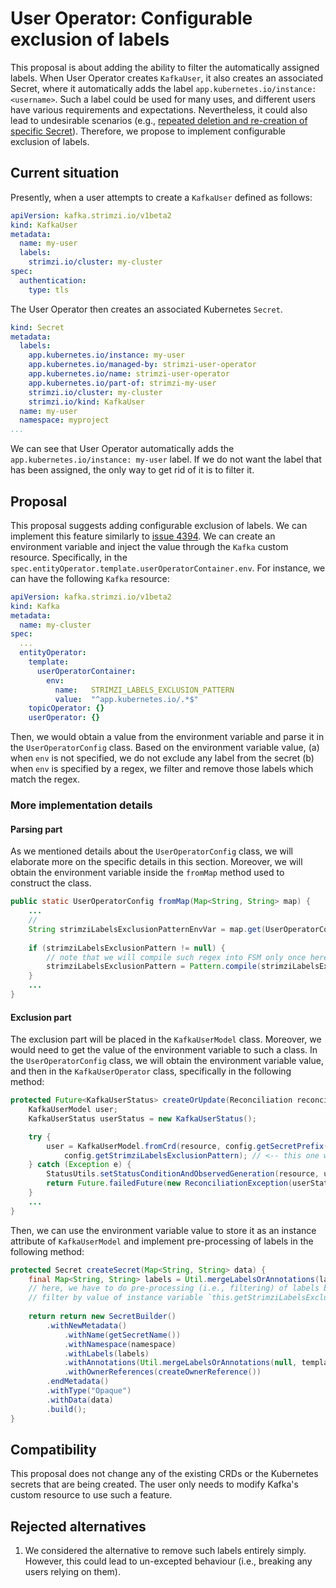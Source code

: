 # User Operator: Configurable exclusion of labels

This proposal is about adding the ability to filter the automatically assigned labels.
When User Operator creates `KafkaUser`, it also creates an associated Secret, where it automatically adds the label
`app.kubernetes.io/instance: <username>`.
Such a label could be used for many uses, and different users have various requirements and expectations.
Nevertheless, it could also lead to undesirable scenarios (e.g., [repeated deletion and re-creation of specific Secret](https://github.com/strimzi/strimzi-kafka-operator/issues/5690)).
Therefore, we propose to implement configurable exclusion of labels.

## Current situation

Presently, when a user attempts to create a `KafkaUser` defined as follows:
```yaml
apiVersion: kafka.strimzi.io/v1beta2
kind: KafkaUser
metadata:
  name: my-user
  labels:
    strimzi.io/cluster: my-cluster
spec:
  authentication:
    type: tls
```
The User Operator then creates an associated Kubernetes `Secret`.
```yaml
kind: Secret
metadata:
  labels:
    app.kubernetes.io/instance: my-user
    app.kubernetes.io/managed-by: strimzi-user-operator
    app.kubernetes.io/name: strimzi-user-operator
    app.kubernetes.io/part-of: strimzi-my-user
    strimzi.io/cluster: my-cluster
    strimzi.io/kind: KafkaUser
  name: my-user
  namespace: myproject
...
```
We can see that User Operator automatically adds the `app.kubernetes.io/instance: my-user` label.
If we do not want the label that has been assigned, the only way to get rid of it is to filter it.

## Proposal

This proposal suggests adding configurable exclusion of labels.
We can implement this feature similarly to [issue 4394](https://github.com/strimzi/strimzi-kafka-operator/pull/4791).
We can create an environment variable and inject the value through the `Kafka` custom resource.
Specifically, in the `spec.entityOperator.template.userOperatorContainer.env`.
For instance, we can have the following `Kafka` resource:
```yaml
apiVersion: kafka.strimzi.io/v1beta2
kind: Kafka
metadata:
  name: my-cluster
spec:
  ...
  entityOperator:
    template:
      userOperatorContainer:
        env:
          name:   STRIMZI_LABELS_EXCLUSION_PATTERN
          value:  "^app.kubernetes.io/.*$"
    topicOperator: {}
    userOperator: {}
```
Then, we would obtain a value from the environment variable and parse it in the `UserOperatorConfig` class.
Based on the environment variable value, (a) when `env` is not specified, we do not exclude any label from the secret
(b) when `env` is specified by a regex, we filter and remove those labels which match the regex.

### More implementation details

#### Parsing part

As we mentioned details about the `UserOperatorConfig` class, we will elaborate more on the specific details in this section.
Moreover, we will obtain the environment variable inside the `fromMap` method used to construct the class.
```java
public static UserOperatorConfig fromMap(Map<String, String> map) {
    ...
    // 
    String strimziLabelsExclusionPatternEnvVar = map.get(UserOperatorConfig.STRIMZI_LABELS_EXCLUSION_PATTERN);
    
    if (strimziLabelsExclusionPattern != null) {
        // note that we will compile such regex into FSM only once here and thus eliminate workload inside KafkaUserModel
        strimziLabelsExclusionPattern = Pattern.compile(strimziLabelsExclusionPatternEnvVar);
    }
    ...
}
```

#### Exclusion part

The exclusion part will be placed in the `KafkaUserModel` class.
Moreover, we would need to get the value of the environment variable to such a class.
In the `UserOperatorConfig` class, we will obtain the environment variable value, and then in the `KafkaUserOperator` class, specifically in the following method:
```java
protected Future<KafkaUserStatus> createOrUpdate(Reconciliation reconciliation, KafkaUser resource) {
    KafkaUserModel user;
    KafkaUserStatus userStatus = new KafkaUserStatus();

    try {
        user = KafkaUserModel.fromCrd(resource, config.getSecretPrefix(), config.isAclsAdminApiSupported(),config.isKraftEnabled(), 
            config.getStrimziLabelsExclusionPattern); // <-- this one we will inject into KafkaUserModel class
    } catch (Exception e) {
        StatusUtils.setStatusConditionAndObservedGeneration(resource, userStatus, Future.failedFuture(e));
        return Future.failedFuture(new ReconciliationException(userStatus, e));
    }
    ...
}
```
Then, we can use the environment variable value to store it as an instance attribute of `KafkaUserModel` and implement pre-processing of labels in the
following method:
```java
protected Secret createSecret(Map<String, String> data) {
    final Map<String, String> labels = Util.mergeLabelsOrAnnotations(labels.toMap(), templateSecretLabels);
    // here, we have to do pre-processing (i.e., filtering) of labels by exclusion pattern
    // filter by value of instance variable `this.getStrimziLabelsExclusionPattern`
    
    return return new SecretBuilder()
        .withNewMetadata()
            .withName(getSecretName())
            .withNamespace(namespace)
            .withLabels(labels)
            .withAnnotations(Util.mergeLabelsOrAnnotations(null, templateSecretAnnotations))
            .withOwnerReferences(createOwnerReference())
        .endMetadata()
        .withType("Opaque")
        .withData(data)
        .build();
}
```

## Compatibility

This proposal does not change any of the existing CRDs or the Kubernetes secrets that are being created.
The user only needs to modify Kafka's custom resource to use such a feature.

## Rejected alternatives

1. We considered the alternative to remove such labels entirely simply. However, this could lead to un-excepted behaviour (i.e., breaking any users relying on them).
